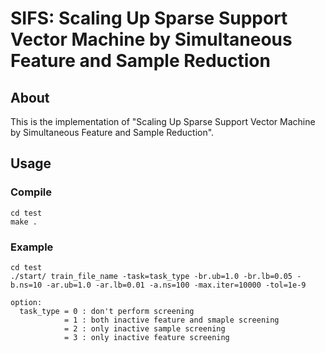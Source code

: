 # SIFS: Scaling Up Sparse Support Vector Machine by Simultaneous Feature and Sample Reduction
## About
This is the implementation of "Scaling Up Sparse Support Vector Machine by Simultaneous Feature and Sample Reduction". 

## Usage
### Compile
```
cd test
make .
```

### Example
```
cd test
./start/ train_file_name -task=task_type -br.ub=1.0 -br.lb=0.05 -b.ns=10 -ar.ub=1.0 -ar.lb=0.01 -a.ns=100 -max.iter=10000 -tol=1e-9

option:
  task_type = 0 : don't perform screening
            = 1 : both inactive feature and smaple screening
            = 2 : only inactive sample screening
            = 3 : only inactive feature screening
```
